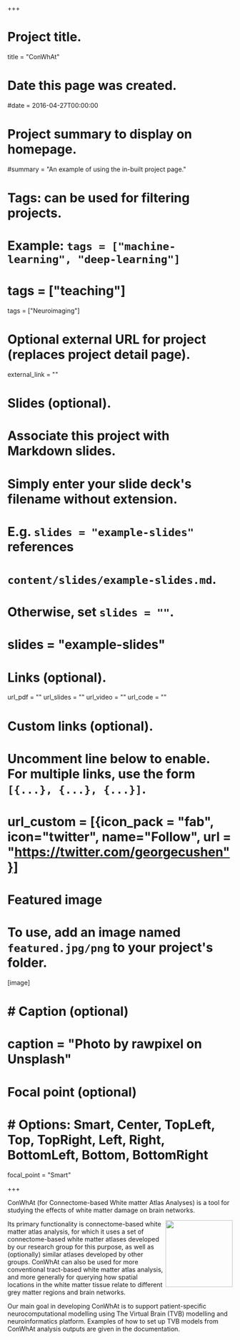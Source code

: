 +++
# Project title.
title = "ConWhAt"

# Date this page was created.
#date = 2016-04-27T00:00:00

# Project summary to display on homepage.
#summary = "An example of using the in-built project page."

# Tags: can be used for filtering projects.
# Example: `tags = ["machine-learning", "deep-learning"]`
# tags = ["teaching"]
tags = ["Neuroimaging"]

# Optional external URL for project (replaces project detail page).
external_link = ""

# Slides (optional).
#   Associate this project with Markdown slides.
#   Simply enter your slide deck's filename without extension.
#   E.g. `slides = "example-slides"` references 
#   `content/slides/example-slides.md`.
#   Otherwise, set `slides = ""`.
# slides = "example-slides"

# Links (optional).
url_pdf = ""
url_slides = ""
url_video = ""
url_code = ""

# Custom links (optional).
#   Uncomment line below to enable. For multiple links, use the form `[{...}, {...}, {...}]`.
# url_custom = [{icon_pack = "fab", icon="twitter", name="Follow", url = "https://twitter.com/georgecushen"}]

# Featured image
# To use, add an image named `featured.jpg/png` to your project's folder. 
[image]
#  # Caption (optional)
#  caption = "Photo by rawpixel on Unsplash"
  
  
# Focal point (optional)
#  # Options: Smart, Center, TopLeft, Top, TopRight, Left, Right, BottomLeft, Bottom, BottomRight
  focal_point = "Smart"


+++


ConWhAt (for Connectome-based White matter Atlas Analyses) is a tool for studying the effects of white matter damage on brain networks.


<img src="/img/conwhat_logo.png" align="right" margin="15px 15px 15px 15px" width="150" /> 

Its primary functionality is connectome-based white matter atlas analysis, for which it uses a set of connectome-based white matter 
atlases developed by our research group for this purpose, as well as (optionally) similar atlases developed by other groups. ConWhAt 
can also be used for more conventional tract-based white matter atlas analysis, and more generally for querying how spatial locations 
in the white matter tissue relate to different grey matter regions and brain networks. 

Our main goal in developing ConWhAt is to 
support patient-specific neurocomputational modelling using The Virtual Brain (TVB) modelling and neuroinformatics platform. 
Examples of how to set up TVB models from ConWhAt analysis outputs are given in the documentation.




